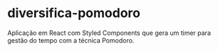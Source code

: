 # diversifica-pomodoro
Aplicação em React com Styled Components que gera um timer para gestão do tempo com a técnica Pomodoro.
